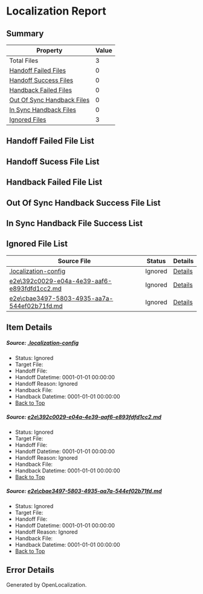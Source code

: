# <a name='report-top'></a> Localization Report

## Summary
 Property | Value 
 -------- | ----- 
 Total Files | 3
[ Handoff Failed Files ](#handoff-failed-list)| 0
[ Handoff Success Files ](#handoff-success-list)| 0
[ Handback Failed Files ](#handback-failed-list)| 0
[ Out Of Sync Handback Files ](#outofsync-handback-success-list)| 0
[ In Sync Handback Files ](#insync-handback-success-list)| 0
[ Ignored Files ](#ignored-list)| 3

## <a name='handoff-failed-list'></a> Handoff Failed File List

## <a name='handoff-success-list'></a> Handoff Sucess File List

## <a name='handback-failed-list'></a> Handback Failed File List

## <a name='outofsync-handback-success-list'></a> Out Of Sync Handback Success File List

## <a name='insync-handback-success-list'></a> In Sync Handback File Success List

## <a name='ignored-list'></a> Ignored File List
 Source File | Status | Details 
 ----------- | ------ | ------- 
 [.localization-config](https://github.com/OpenLocalizationTest/oltest/blob/bba4867bfe52288cf59bbd2490904672e9ea2be7/.localization-config) | Ignored | [Details](#1b1b1cababca9a843d46cac6cc08988e221902dd0)
 [e2e\392c0029-e04a-4e39-aaf6-e893fdfd1cc2.md](https://github.com/OpenLocalizationTest/oltest/blob/bba4867bfe52288cf59bbd2490904672e9ea2be7/e2e/392c0029-e04a-4e39-aaf6-e893fdfd1cc2.md) | Ignored | [Details](#cb1aae9ae4e7df0d35edfb82ab7a50ab47728ab81)
 [e2e\cbae3497-5803-4935-aa7a-544ef02b71fd.md](https://github.com/OpenLocalizationTest/oltest/blob/bba4867bfe52288cf59bbd2490904672e9ea2be7/e2e/cbae3497-5803-4935-aa7a-544ef02b71fd.md) | Ignored | [Details](#24f1729558d60760186754d3f1c0624b3ce8a6fc2)

## Item Details
##### <a name='1b1b1cababca9a843d46cac6cc08988e221902dd0'></a> Source: [.localization-config](https://github.com/OpenLocalizationTest/oltest/blob/bba4867bfe52288cf59bbd2490904672e9ea2be7/.localization-config)
* Status: Ignored
* Target File: 
* Handoff File: 
* Handoff Datetime: 0001-01-01 00:00:00
* Handoff Reason: Ignored
* Handback File: 
* Handback Datetime: 0001-01-01 00:00:00
* [Back to Top](#report-top)

##### <a name='cb1aae9ae4e7df0d35edfb82ab7a50ab47728ab81'></a> Source: [e2e\392c0029-e04a-4e39-aaf6-e893fdfd1cc2.md](https://github.com/OpenLocalizationTest/oltest/blob/bba4867bfe52288cf59bbd2490904672e9ea2be7/e2e/392c0029-e04a-4e39-aaf6-e893fdfd1cc2.md)
* Status: Ignored
* Target File: 
* Handoff File: 
* Handoff Datetime: 0001-01-01 00:00:00
* Handoff Reason: Ignored
* Handback File: 
* Handback Datetime: 0001-01-01 00:00:00
* [Back to Top](#report-top)

##### <a name='24f1729558d60760186754d3f1c0624b3ce8a6fc2'></a> Source: [e2e\cbae3497-5803-4935-aa7a-544ef02b71fd.md](https://github.com/OpenLocalizationTest/oltest/blob/bba4867bfe52288cf59bbd2490904672e9ea2be7/e2e/cbae3497-5803-4935-aa7a-544ef02b71fd.md)
* Status: Ignored
* Target File: 
* Handoff File: 
* Handoff Datetime: 0001-01-01 00:00:00
* Handoff Reason: Ignored
* Handback File: 
* Handback Datetime: 0001-01-01 00:00:00
* [Back to Top](#report-top)


## Error Details

Generated by OpenLocalization.
